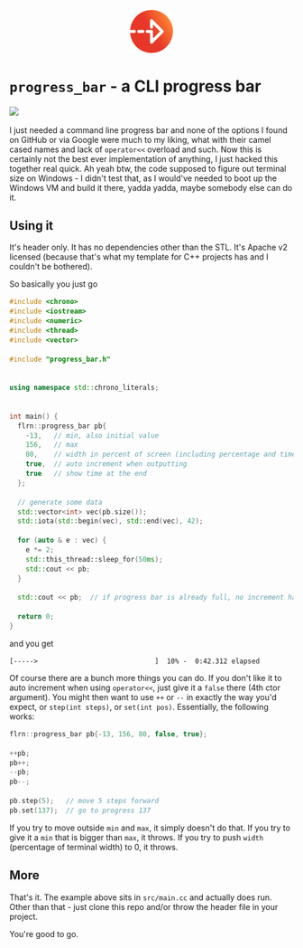 <p align="center"><img src="./misc/progress_small.png" width="15%" /></p>

# `progress_bar` - a CLI progress bar

<a href="https://asciinema.org/a/dNsAmudFCL1f9tUES8fz0EXT1" target="_blank">
  <img src="https://asciinema.org/a/dNsAmudFCL1f9tUES8fz0EXT1.png" />
</a>

I just needed a command line progress bar and none of the options I found on
GitHub or via Google were much to my liking, what with their camel cased names
and lack of `operator<<` overload and such. Now this is certainly not the best
ever implementation of anything, I just hacked this together real quick. Ah
yeah btw, the code supposed to figure out terminal size on Windows - I didn't
test that, as I would've needed to boot up the Windows VM and build it there,
yadda yadda, maybe somebody else can do it.


## Using it
It's header only. It has no dependencies other than the STL. It's Apache v2
licensed (because that's what my template for C++ projects has and I couldn't
be bothered).

So basically you just go
```cpp
#include <chrono>
#include <iostream>
#include <numeric>
#include <thread>
#include <vector>

#include "progress_bar.h"


using namespace std::chrono_literals;


int main() {
  flrn::progress_bar pb{
    -13,   // min, also initial value
    156,   // max
    80,    // width in percent of screen (including percentage and time)
    true,  // auto increment when outputting
    true   // show time at the end
  };

  // generate some data
  std::vector<int> vec(pb.size());
  std::iota(std::begin(vec), std::end(vec), 42);

  for (auto & e : vec) {
    e *= 2;
    std::this_thread::sleep_for(50ms);
    std::cout << pb;
  }

  std::cout << pb;  // if progress bar is already full, no increment happens

  return 0;
}
```

and you get
```shell
[----->                             ]  10% -  0:42.312 elapsed
```

Of course there are a bunch more things you can do. If you don't like it to
auto increment when using `operator<<`, just give it a `false` there (4th ctor
argument). You might then want to use `++` or `--` in exactly the way you'd
expect, or `step(int steps)`, or `set(int pos)`. Essentially, the following
works:
```cpp
flrn::progress_bar pb{-13, 156, 80, false, true};

++pb;
pb++;
--pb;
pb--;

pb.step(5);   // move 5 steps forward
pb.set(137);  // go to progress 137
```

If you try to move outside `min` and `max`, it simply doesn't do that. If you
try to give it a `min` that is bigger than `max`, it throws. If you try to push
`width` (percentage of terminal width) to 0, it throws.


## More
That's it. The example above sits in `src/main.cc` and actually does run. Other
than that - just clone this repo and/or throw the header file in your project.

You're good to go.


